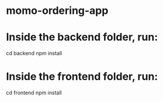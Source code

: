 # momo-ordering-app
# Inside the backend folder, run:
cd backend
npm install

# Inside the frontend folder, run:
cd frontend
npm install

